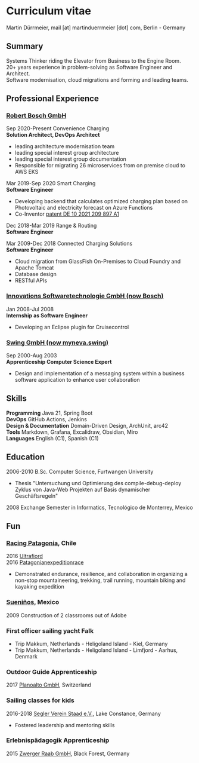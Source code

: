 # Curriculum vitae

Martin Dürrmeier, mail [at] martinduerrmeier [dot] com, Berlin - Germany

## Summary

Systems Thinker riding the Elevator from Business to the Engine Room.  
20+ years experience in problem-solving as Software Engineer and Architect.  
Software modernisation, cloud migrations and forming and leading teams.

## Professional Experience

### [Robert Bosch GmbH](https://bosch.com/)  

Sep 2020-Present Convenience Charging  
**Solution Architect, DevOps Architect**  

- leading architecture modernisation team
- leading special interest group architecture
- leading special interest group documentation
- Responsible for migrating 26 microservices from on premise cloud to AWS EKS

Mar 2019-Sep 2020 Smart Charging  
**Software Engineer**

- Developing backend that calculates optimized charging plan based on Photovoltaic and electricity forecast on Azure Functions
- Co-Inventor [patent DE 10 2021 209 897 A1](https://patentimages.storage.googleapis.com/55/a7/89/39a10aac7b8d5c/DE102021209897A1.pdf)

Dec 2018-Mar 2019 Range & Routing  
**Software Engineer**  

Mar 2009-Dec 2018 Connected Charging Solutions  
**Software Engineer**

- Cloud migration from GlassFish On-Premises to Cloud Foundry and Apache Tomcat
- Database design
- RESTful APIs

### [Innovations Softwaretechnologie GmbH (now Bosch)](https://bosch.io/)

Jan 2008-Jul 2008  
**Internship as Software Engineer**  

- Developing an Eclipse plugin for Cruisecontrol

### [Swing GmbH (now myneva.swing)](https://myneva.eu)

Sep 2000-Aug 2003  
**Apprenticeship Computer Science Expert**

- Design and implementation of a messaging system within a business software application to enhance user collaboration

## Skills

**Programming** Java 21, Spring Boot  
**DevOps** GitHub Actions, Jenkins  
**Design & Documentation** Domain-Driven Design, ArchUnit, arc42  
**Tools** Markdown, Grafana, Excalidraw, Obsidian, Miro  
**Languages** English (C1), Spanish (C1)

## Education

2006-2010 B.Sc. Computer Science, Furtwangen University  

- Thesis "Untersuchung und Optimierung des compile-debug-deploy Zyklus von Java-Web Projekten auf Basis dynamischer Geschäftsregeln"

2008 Exchange Semester in Informatics, Tecnológico de Monterrey, Mexico

## Fun

### [Racing Patagonia](https://www.racingpatagonia.com/), Chile

2016 [Ultrafiord](https://ultrafiord.com)  
2016 [Patagonianexpeditionrace](https://patagonianexpeditionrace.com)

- Demonstrated endurance, resilience, and collaboration in organizing a non-stop mountaineering, trekking, trail running, mountain biking and kayaking expedition

### [Sueniños](https://sueninos.org), Mexico  

2009 Construction of 2 classrooms out of Adobe

### First officer sailing yacht Falk

- Trip Makkum, Netherlands - Heligoland Island - Kiel, Germany
- Trip Makkum, Netherlands - Heligoland Island - Limfjord - Aarhus, Denmark  

### Outdoor Guide Apprenticeship  

2017 [Planoalto GmbH](https://planoalto.ch/), Switzerland  

### Sailing classes for kids

2016-2018 [Segler Verein Staad e.V.](http://www.segler-verein-staad.de/), Lake Constance, Germany  

- Fostered leadership and mentoring skills

### Erlebnispädagogik Apprenticeship

2015 [Zwerger Raab GmbH](https://www.zwerger-raab.de/), Black Forest, Germany
